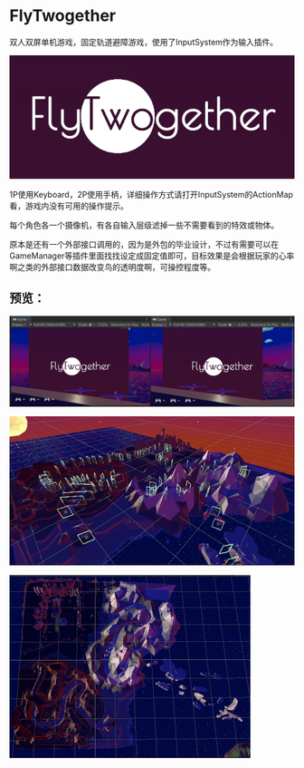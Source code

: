 # FlyTwogether
双人双屏单机游戏，固定轨道避障游戏，使用了InputSystem作为输入插件。

![](https://github.com/HikariXP/FigureBed/blob/main/FlyTowgether/Image%201.png)

1P使用Keyboard，2P使用手柄，详细操作方式请打开InputSystem的ActionMap看，游戏内没有可用的操作提示。

每个角色各一个摄像机，有各自输入层级滤掉一些不需要看到的特效或物体。

原本是还有一个外部接口调用的，因为是外包的毕业设计，不过有需要可以在GameManager等插件里面找找设定成固定值即可，目标效果是会根据玩家的心率啊之类的外部接口数据改变鸟的透明度啊，可操控程度等。



## 预览：

![](https://github.com/HikariXP/FigureBed/blob/main/FlyTowgether/Image%202.png)

![](https://github.com/HikariXP/FigureBed/blob/main/FlyTowgether/Image%203.png)

![](https://github.com/HikariXP/FigureBed/blob/main/FlyTowgether/Image%204.png)
